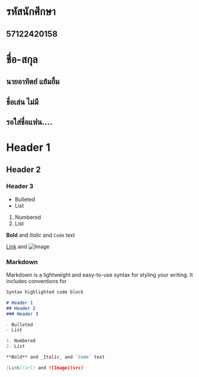 # รหัสนักศึกษา 
## 57122420158
# ชื่อ-สกุล 
## นายอาทิตย์ แย้มยิ้ม
## ชื่อเล่น ไม่มี
## รอใส่ชื่อแฟน....

# Header 1
## Header 2
### Header 3

- Bulleted
- List

1. Numbered
2. List

**Bold** and _Italic_ and `Code` text

[Link](url) and ![Image](src)

### Markdown

Markdown is a lightweight and easy-to-use syntax for styling your writing. It includes conventions for

```markdown
Syntax highlighted code block

# Header 1
## Header 2
### Header 3

- Bulleted
- List

1. Numbered
2. List

**Bold** and _Italic_ and `Code` text

[Link](url) and ![Image](src)

